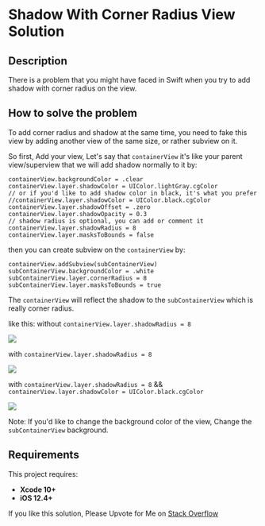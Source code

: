 # Shadow With Corner Radius View Solution

## Description

There is a problem that you might have faced in Swift when you try to add shadow with corner radius on the view.

## How to solve the problem

To add corner radius and shadow at the same time, you need to fake this view by adding another view of the same size, or rather subview on it.

So first, Add your view, Let's say that `containerView` it's like your parent view/superview that we will add shadow normally to it by:

    containerView.backgroundColor = .clear
    containerView.layer.shadowColor = UIColor.lightGray.cgColor
    // or if you'd like to add shadow color in black, it's what you prefer
    //containerView.layer.shadowColor = UIColor.black.cgColor
    containerView.layer.shadowOffset = .zero
    containerView.layer.shadowOpacity = 0.3
    // shadow radius is optional, you can add or comment it
    containerView.layer.shadowRadius = 8
    containerView.layer.masksToBounds = false

then you can create subview on the `containerView` by:

    containerView.addSubview(subContainerView)
    subContainerView.backgroundColor = .white
    subContainerView.layer.cornerRadius = 8
    subContainerView.layer.masksToBounds = true

The `containerView` will reflect the shadow to the `subContainerView` which is really corner radius.

like this:
without `containerView.layer.shadowRadius = 8`

<img src="https://imgur.com/yageqy4.png">

with `containerView.layer.shadowRadius = 8`

<img src="https://i.imgur.com/QNxjw2w.png">

with `containerView.layer.shadowRadius = 8` && `containerView.layer.shadowColor = UIColor.black.cgColor`

<img src="https://i.imgur.com/Wq5nJ5Y.png">

Note: If you'd like to change the background color of the view, Change the `subContainerView` background.

## Requirements

This project requires: 
* **Xcode 10+** 
* **iOS 12.4+**

If you like this solution, Please Upvote for Me on [Stack Overflow](https://stackoverflow.com/questions/47786017/how-to-add-corner-radius-and-shadow-to-a-uiview-in-ios/59995250#59995250)
